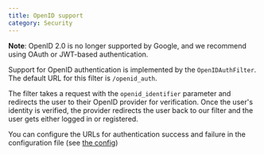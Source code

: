 ```yaml
---
title: OpenID support
category: Security
---
```


**Note**: OpenID 2.0 is no longer supported by Google, and we recommend using OAuth or JWT-based authentication.

Support for OpenID authentication is implemented by the `OpenIDAuthFilter`. The default URL for this filter is
`/openid_auth`.

The filter takes a request with the `openid_identifier` parameter and redirects the user to their OpenID provider for
verification. Once the user's identity is verified, the provider redirects the user back to our filter and the user gets
either logged in or registered.

You can configure the URLs for authentication success and failure in the configuration file (see [the config](#005-config))